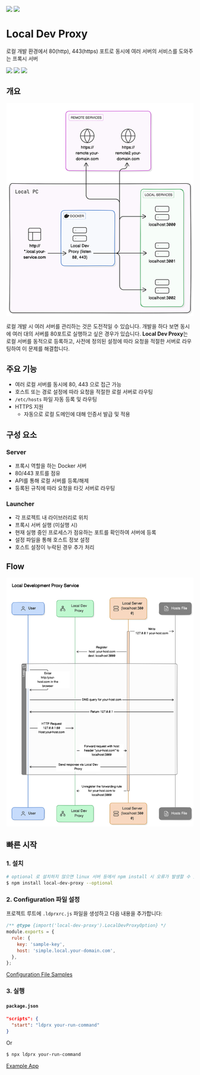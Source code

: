 [![](https://img.shields.io/badge/lang-ko-green.svg)](./README.ko.md)
[![](https://img.shields.io/badge/lang-en-blue.svg)](./README.md)

# Local Dev Proxy

로컬 개발 환경에서 80(http), 443(https) 포트로 동시에 여러 서버의 서비스를 도와주는 프록시 서버

[![](https://img.shields.io/npm/v/local-dev-proxy?logo=npm)](https://www.npmjs.com/package/local-dev-proxy)
[![](https://img.shields.io/badge/github-gumab/local--dev--proxy-blue?logo=github)](https://github.com/gumab/local-dev-proxy)
[![](https://img.shields.io/badge/OS-macOS(ARM64)-red)](https://support.apple.com/en-us/116943)

## 개요

<img src="./docs/diagram.svg">

로컬 개발 시 여러 서버를 관리하는 것은 도전적일 수 있습니다.
개발을 하다 보면 동시에 여러 대의 서버를 80포트로 실행하고 싶은 경우가 있습니다.
**Local Dev Proxy**는 로컬 서버를 동적으로 등록하고, 사전에 정의된 설정에 따라 요청을 적절한 서버로 라우팅하여 이 문제를 해결합니다.

## 주요 기능

- 여러 로컬 서버를 동시에 80, 443 으로 접근 가능
- 호스트 또는 경로 설정에 따라 요청을 적절한 로컬 서버로 라우팅
- `/etc/hosts` 파일 자동 등록 및 라우팅
- HTTPS 지원
    - 자동으로 로컬 도메인에 대해 인증서 발급 및 적용

## 구성 요소

### Server

- 프록시 역할을 하는 Docker 서버
- 80/443 포트를 점유
- API를 통해 로컬 서버를 등록/해제
- 등록된 규칙에 따라 요청을 타깃 서버로 라우팅

### Launcher

- 각 프로젝트 내 라이브러리로 위치
- 프록시 서버 실행 (미실행 시)
- 현재 실행 중인 프로세스가 점유하는 포트를 확인하여 서버에 등록
- 설정 파일을 통해 호스트 정보 설정
- 호스트 설정이 누락된 경우 추가 처리

## Flow

<img src="./docs/flow.svg">

## 빠른 시작

### 1. 설치

```bash
# optional 로 설치하지 않으면 linux 서버 등에서 npm install 시 오류가 발생할 수 있습니다.
$ npm install local-dev-proxy --optional
```

### 2. Configuration 파일 설정

프로젝트 루트에 `.ldprxrc.js` 파일을 생성하고 다음 내용을 추가합니다:

```js
/** @type {import('local-dev-proxy').LocalDevProxyOption} */
module.exports = {
  rule: {
    key: 'sample-key',
    host: 'simple.local.your-domain.com',
  },
};
```

[Configuration File Samples](./packages/launcher/config-samples)

### 3. 실행

#### `package.json`
```json
"scripts": {
  "start": "ldprx your-run-command"
}
```
Or
```bash
$ npx ldprx your-run-command
```

[Example App](./example)
